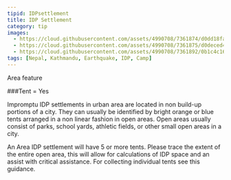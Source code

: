 ```yaml
---
tipid: IDPsettlement
title: IDP Settlement
category: tip
images:
  - https://cloud.githubusercontent.com/assets/4990708/7361874/d0dd18fa-ed2e-11e4-9177-db54f862ddd8.JPG
  - https://cloud.githubusercontent.com/assets/4990708/7361875/d0deced4-ed2e-11e4-99ec-3ec5c58139d5.JPG
  - https://cloud.githubusercontent.com/assets/4990708/7361892/0b1c4c16-ed2f-11e4-8a73-7ef2c5ac6ae3.jpg
tags: [Nepal, Kathmandu, Earthquake, IDP, Camp]
---
```

Area feature

###Tent = Yes

Impromptu IDP settlements in urban area are located in non build-up portions of a city.  They can usually be identified by bright orange or blue tents arranged in a non linear fashion in open areas.  Open areas usually consist of parks, school yards, athletic fields, or other small open areas in a city.  

An Area IDP settlement will have 5 or more tents.  Please trace the extent of the entire open area, this will allow for calculations of IDP space and an assist with critical assistance.  For collecting individual tents see this guidance.
